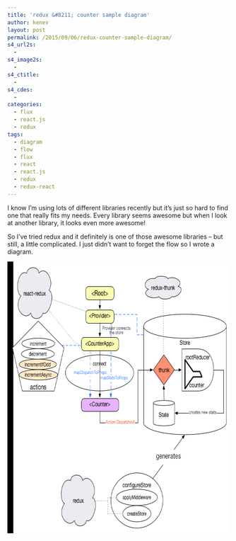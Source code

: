 ```yaml
---
title: 'redux &#8211; counter sample diagram'
author: kenev
layout: post
permalink: /2015/09/06/redux-counter-sample-diagram/
s4_url2s:
  - 
s4_image2s:
  - 
s4_ctitle:
  - 
s4_cdes:
  - 
categories:
  - flux
  - react.js
  - redux
tags:
  - diagram
  - flow
  - flux
  - react
  - react.js
  - redux
  - redux-react
---
```

I know I&#8217;m using lots of different libraries recently but it&#8217;s just so hard to find one that really fits my needs. Every library seems awesome but when I look at another library, it looks even more awesome!

So I&#8217;ve tried redux and it definitely is one of those awesome libraries &#8211; but still, a little complicated. I just didn&#8217;t want to forget the flow so I wrote a diagram.

[<img src="/images/2015/09/redux-counter.png" alt="redux-counter" width="715" height="614" class="alignnone size-full wp-image-466" />][1]

 [1]: /images/2015/09/redux-counter.png
